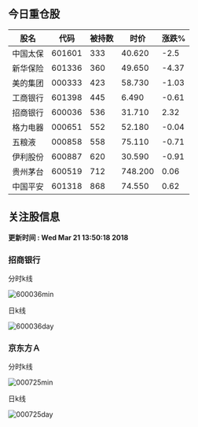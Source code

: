 
## 今日重仓股 

|股名|代码|被持数|时价|涨跌%|
|---|---|---|---|---|
|中国太保|601601|333|40.620|-2.5|
|新华保险|601336|360|49.650|-4.37|
|美的集团|000333|423|58.730|-1.03|
|工商银行|601398|445|6.490|-0.61|
|招商银行|600036|536|31.710|2.32|
|格力电器|000651|552|52.180|-0.04|
|五粮液|000858|558|75.110|-0.71|
|伊利股份|600887|620|30.590|-0.91|
|贵州茅台|600519|712|748.200|0.06|
|中国平安|601318|868|74.550|0.62|

## 关注股信息
**更新时间 : Wed Mar 21 13:50:18 2018**
### 招商银行 
分时k线

![600036min](http://image.sinajs.cn/newchart/min/n/sh600036.gif)

日k线

![600036day](http://image.sinajs.cn/newchart/daily/n/sh600036.gif)

### 京东方Ａ 
分时k线

![000725min](http://image.sinajs.cn/newchart/min/n/sz000725.gif)

日k线

![000725day](http://image.sinajs.cn/newchart/daily/n/sz000725.gif)
